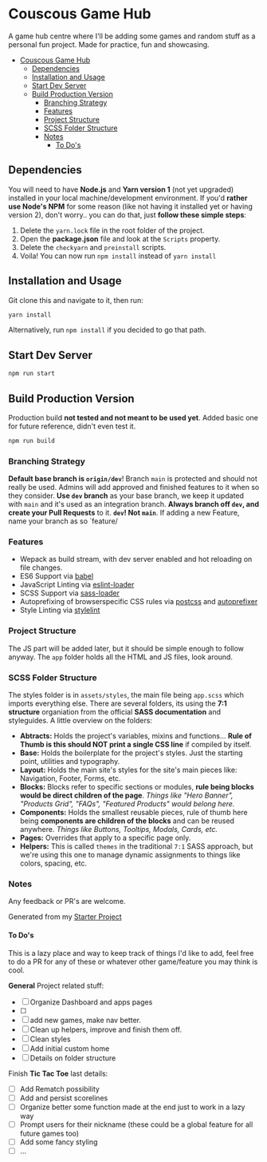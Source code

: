 # Couscous Game Hub

A game hub centre where I'll be adding some games and random stuff as a personal fun project. Made for practice, fun and showcasing.

- [Couscous Game Hub](#couscous-game-hub)
  - [Dependencies](#dependencies)
  - [Installation and Usage](#installation-and-usage)
  - [Start Dev Server](#start-dev-server)
  - [Build Production Version](#build-production-version)
    - [Branching Strategy](#branching-strategy)
    - [Features](#features)
    - [Project Structure](#project-structure)
    - [SCSS Folder Structure](#scss-folder-structure)
    - [Notes](#notes)
      - [To Do's](#to-dos)

## Dependencies

You will need to have **Node.js** and **Yarn version 1** (not yet upgraded) installed in your local machine/development environment.
If you'd **rather use Node's NPM** for some reason (like not having it installed yet or having version 2), don't worry.. you can do that, just **follow these simple steps**:

1. Delete the `yarn.lock` file in the root folder of the project.
2. Open the **package.json** file and look at the `Scripts` property.
3. Delete the `checkyarn` and `preinstall` scripts.
4. Voila! You can now run `npm install` instead of `yarn install`

## Installation and Usage

Git clone this and navigate to it, then run:

```bash
yarn install
```

Alternatively, run `npm install` if you decided to go that path.

## Start Dev Server

```bash
npm run start
```

## Build Production Version

Production build **not tested and not meant to be used yet**. Added basic one for future reference, didn't even test it.

```bash
npm run build
```

### Branching Strategy

**Default base branch is `origin/dev`**!
Branch `main` is protected and should not really be used. Admins will add approved and finished features to it when so they consider.
**Use `dev` branch** as your base branch, we keep it updated with `main` and it's used as an integration branch. **Always branch off `dev`, and create your Pull Requests** to it. **`dev`! Not `main`**.
If adding a new Feature, name your branch as so `feature/

### Features

- Wepack as build stream, with dev server enabled and hot reloading on file changes.
- ES6 Support via [babel](https://babeljs.io/)
- JavaScript Linting via [eslint-loader](https://github.com/MoOx/eslint-loader)
- SCSS Support via [sass-loader](https://github.com/jtangelder/sass-loader)
- Autoprefixing of browserspecific CSS rules via [postcss](https://postcss.org/) and [autoprefixer](https://github.com/postcss/autoprefixer)
- Style Linting via [stylelint](https://stylelint.io/)

### Project Structure

The JS part will be added later, but it should be simple enough to follow anyway. The `app` folder holds all the HTML and JS files, look around.

### SCSS Folder Structure

The styles folder is in `assets/styles`, the main file being `app.scss` which imports everything else. There are several folders, its using the **7:1 structure** organiation from the official **SASS documentation** and styleguides. A little overview on the folders:

- **Abtracts:** Holds the project's variables, mixins and functions... **Rule of Thumb is this should NOT print a single CSS line** if compiled by itself.
- **Base:** Holds the boilerplate for the project's styles. Just the starting point, utilities and typography.
- **Layout:** Holds the main site's styles for the site's main pieces like: Navigation, Footer, Forms, etc.
- **Blocks:** Blocks refer to specific sections or modules, **rule being blocks would be direct children of the page**. _Things like "Hero Banner", "Products Grid", "FAQs", "Featured Products" would belong here._
- **Components:** Holds the smallest reusable pieces, rule of thumb here being **components are children of the blocks** and can be reused anywhere. _Things like Buttons, Tooltips, Modals, Cards, etc._
- **Pages:** Overrides that apply to a specific page only.
- **Helpers:** This is called `themes` in the traditional `7:1` SASS approach, but we're using this one to manage dynamic assignments to things like colors, spacing, etc.

### Notes

Any feedback or PR's are welcome.

Generated from my [Starter Project](https://github.com/CatinhoCR/fe-webpack-starter)

#### To Do's

This is a lazy place and way to keep track of things I'd like to add, feel free to do a PR for any of these or whatever other game/feature you may think is cool.

**General** Project related stuff:

- [ ] Organize Dashboard and apps pages
- [ ]
- [ ] add new games, make nav better.
- [ ] Clean up helpers, improve and finish them off.
- [ ] Clean styles
- [ ] Add initial custom home
- [ ] Details on folder structure

Finish **Tic Tac Toe** last details:

- [ ] Add Rematch possibility
- [ ] Add and persist scorelines
- [ ] Organize better some function made at the end just to work in a lazy way
- [ ] Prompt users for their nickname (these could be a global feature for all future games too)
- [ ] Add some fancy styling
- [ ] ...
